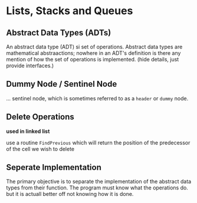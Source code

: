 # Lists, Stacks and Queues

## Abstract Data Types (ADTs)

An abstract data type (ADT) si set of operations. Abstract data types are
mathematical abstraactions; nowhere in an ADT's definition is there any mention
of how the set of operations is implemented. (hide details, just provide
interfaces.)


## Dummy Node / Sentinel Node

... sentinel node, which is sometimes referred to as a `header` or `dummy`
node.


## Delete Operations

__used in linked list__

use a routine `FindPrevious` which will return the position of the predecessor
of the cell we wish to delete


## Seperate Implementation

The primary objective is to separate the implementation of the abstract data
types from their function. The program must know what the operations do. but it
is actuall better off not knowing how it is done.
